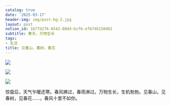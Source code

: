 ```yaml
---
catalog: true
date: '2025-03-17'
header-img: img/post-bg-2.jpg
layout: post
notion_id: 1b77d276-8542-80dd-bcf6-efb74b150d81
subtitle: 春天，万物生长
tags:
- 生活
title: 见春山、春树、春花
---
```


![](https://prod-files-secure.s3.us-west-2.amazonaws.com/5e11c35f-1dd6-416f-868e-8acb8013660f/db7471f9-071b-4e9a-a12e-7f70ebbda5fa/1000029962.jpg?X-Amz-Algorithm=AWS4-HMAC-SHA256&X-Amz-Content-Sha256=UNSIGNED-PAYLOAD&X-Amz-Credential=ASIAZI2LB466VSX5GJJ2%2F20250319%2Fus-west-2%2Fs3%2Faws4_request&X-Amz-Date=20250319T010037Z&X-Amz-Expires=3600&X-Amz-Security-Token=IQoJb3JpZ2luX2VjEA0aCXVzLXdlc3QtMiJGMEQCIG4%2B%2FqbEketpSc%2Fi3Alf9cqdO2BGn4HSvOWX38E2FMGeAiBAlmDrITtDAlfCqEP09x%2Bb9PFWd%2BRCyR3V%2BlnTgRtWXyr%2FAwhmEAAaDDYzNzQyMzE4MzgwNSIMxVcs07O67IpYueSKKtwD%2FV3%2F%2BaLgNQ2Nb3KEXqv6spMH04YvCp%2BReQQ6QhHDnhvsAdOnTABk3MI%2BIgt7Ie2PN8hSMZKG4WPzcLrhOGndLbM9ToPDdHQAmqgA8Dfg7PEOPcJ0LSm5PE8fivrzmoXoi4szDzI3Msa2XTUY92QAPKClnq7wtmEDvzXmctIKWkd2qaBzFIfkEoA4oD%2FvBKtFA6IGE0%2BOFkIQQQpuom1wW0iT%2FjciWRJe%2B2cmsVPHrSFOGjCvZ6PxkZfTLhrgCu4bZXhg%2B7aH8mUsV%2FZb0QDz%2Fmm1nBhDRJZ8gEhufo34egsXceYSx0CGNfnu4wL1PhRVoGwnfNudG5l8W0QCTxN9eMDJDHRIkCA3gYd7rG5Rr0U4KrmaWfaa78zIQubhjqpkTen9RJgnJvsTZ29AeZNrqH%2BnF6DvnJs9t9I0vrxaW49IQQypsmzGFlY%2FDrssLXkUqix%2FXaq6%2BSW4HrQQQJfVIJxB%2BIRtWLiG3yaP8G9hkRTPkYeGjT%2BhqAyntDyqz%2FS4rtX1XxyF214FWPKYTt1%2FMp8AOa4IuI%2BLgm%2B1mQVOCHTVyV23k%2FK9E3uNgNNGMyYRn8IcsobuB7Z7pgBFiE70q9WtqO3DWF%2B5Z752HgPPs8PEQHyAJF0YWifgs%2BIwza%2FnvgY6pgEMtbs0gwH4eypMfdqA092bXN1dOgrBnqsgVciUbRTcRHqo1UYwOBV%2BgtfSamImfUYZpKqjlzasHuhrp9kzwIyz%2BQ1LxZRjHhxs7uQUJMUnffZYwpmdWTei6gH9p%2Fq7J0aCy0YN9umdxSnkAHIh5zeaWdXY4zVm2tQbHJxU347xtAyV7Sa71JQa8VtzrsInmope3YW28SfBehNJIFmDA1rsi%2BTX%2B06i&X-Amz-Signature=be2ab1837e38a4731d4fa00e93d4973b4090136bf690a7d801289283d1170c83&X-Amz-SignedHeaders=host&x-id=GetObject)


![](https://prod-files-secure.s3.us-west-2.amazonaws.com/5e11c35f-1dd6-416f-868e-8acb8013660f/fd9b3ba2-f499-4642-a863-b443b9519133/1000030068.jpg?X-Amz-Algorithm=AWS4-HMAC-SHA256&X-Amz-Content-Sha256=UNSIGNED-PAYLOAD&X-Amz-Credential=ASIAZI2LB466VSX5GJJ2%2F20250319%2Fus-west-2%2Fs3%2Faws4_request&X-Amz-Date=20250319T010037Z&X-Amz-Expires=3600&X-Amz-Security-Token=IQoJb3JpZ2luX2VjEA0aCXVzLXdlc3QtMiJGMEQCIG4%2B%2FqbEketpSc%2Fi3Alf9cqdO2BGn4HSvOWX38E2FMGeAiBAlmDrITtDAlfCqEP09x%2Bb9PFWd%2BRCyR3V%2BlnTgRtWXyr%2FAwhmEAAaDDYzNzQyMzE4MzgwNSIMxVcs07O67IpYueSKKtwD%2FV3%2F%2BaLgNQ2Nb3KEXqv6spMH04YvCp%2BReQQ6QhHDnhvsAdOnTABk3MI%2BIgt7Ie2PN8hSMZKG4WPzcLrhOGndLbM9ToPDdHQAmqgA8Dfg7PEOPcJ0LSm5PE8fivrzmoXoi4szDzI3Msa2XTUY92QAPKClnq7wtmEDvzXmctIKWkd2qaBzFIfkEoA4oD%2FvBKtFA6IGE0%2BOFkIQQQpuom1wW0iT%2FjciWRJe%2B2cmsVPHrSFOGjCvZ6PxkZfTLhrgCu4bZXhg%2B7aH8mUsV%2FZb0QDz%2Fmm1nBhDRJZ8gEhufo34egsXceYSx0CGNfnu4wL1PhRVoGwnfNudG5l8W0QCTxN9eMDJDHRIkCA3gYd7rG5Rr0U4KrmaWfaa78zIQubhjqpkTen9RJgnJvsTZ29AeZNrqH%2BnF6DvnJs9t9I0vrxaW49IQQypsmzGFlY%2FDrssLXkUqix%2FXaq6%2BSW4HrQQQJfVIJxB%2BIRtWLiG3yaP8G9hkRTPkYeGjT%2BhqAyntDyqz%2FS4rtX1XxyF214FWPKYTt1%2FMp8AOa4IuI%2BLgm%2B1mQVOCHTVyV23k%2FK9E3uNgNNGMyYRn8IcsobuB7Z7pgBFiE70q9WtqO3DWF%2B5Z752HgPPs8PEQHyAJF0YWifgs%2BIwza%2FnvgY6pgEMtbs0gwH4eypMfdqA092bXN1dOgrBnqsgVciUbRTcRHqo1UYwOBV%2BgtfSamImfUYZpKqjlzasHuhrp9kzwIyz%2BQ1LxZRjHhxs7uQUJMUnffZYwpmdWTei6gH9p%2Fq7J0aCy0YN9umdxSnkAHIh5zeaWdXY4zVm2tQbHJxU347xtAyV7Sa71JQa8VtzrsInmope3YW28SfBehNJIFmDA1rsi%2BTX%2B06i&X-Amz-Signature=8609bb4f5d3f6469611402a5057adbbb9d9a7c2abf39488c8b809b0c77e1c063&X-Amz-SignedHeaders=host&x-id=GetObject)


![](https://prod-files-secure.s3.us-west-2.amazonaws.com/5e11c35f-1dd6-416f-868e-8acb8013660f/62bccc09-91ec-4bbe-893f-2b312ac2a856/1000030099.jpg?X-Amz-Algorithm=AWS4-HMAC-SHA256&X-Amz-Content-Sha256=UNSIGNED-PAYLOAD&X-Amz-Credential=ASIAZI2LB466VSX5GJJ2%2F20250319%2Fus-west-2%2Fs3%2Faws4_request&X-Amz-Date=20250319T010037Z&X-Amz-Expires=3600&X-Amz-Security-Token=IQoJb3JpZ2luX2VjEA0aCXVzLXdlc3QtMiJGMEQCIG4%2B%2FqbEketpSc%2Fi3Alf9cqdO2BGn4HSvOWX38E2FMGeAiBAlmDrITtDAlfCqEP09x%2Bb9PFWd%2BRCyR3V%2BlnTgRtWXyr%2FAwhmEAAaDDYzNzQyMzE4MzgwNSIMxVcs07O67IpYueSKKtwD%2FV3%2F%2BaLgNQ2Nb3KEXqv6spMH04YvCp%2BReQQ6QhHDnhvsAdOnTABk3MI%2BIgt7Ie2PN8hSMZKG4WPzcLrhOGndLbM9ToPDdHQAmqgA8Dfg7PEOPcJ0LSm5PE8fivrzmoXoi4szDzI3Msa2XTUY92QAPKClnq7wtmEDvzXmctIKWkd2qaBzFIfkEoA4oD%2FvBKtFA6IGE0%2BOFkIQQQpuom1wW0iT%2FjciWRJe%2B2cmsVPHrSFOGjCvZ6PxkZfTLhrgCu4bZXhg%2B7aH8mUsV%2FZb0QDz%2Fmm1nBhDRJZ8gEhufo34egsXceYSx0CGNfnu4wL1PhRVoGwnfNudG5l8W0QCTxN9eMDJDHRIkCA3gYd7rG5Rr0U4KrmaWfaa78zIQubhjqpkTen9RJgnJvsTZ29AeZNrqH%2BnF6DvnJs9t9I0vrxaW49IQQypsmzGFlY%2FDrssLXkUqix%2FXaq6%2BSW4HrQQQJfVIJxB%2BIRtWLiG3yaP8G9hkRTPkYeGjT%2BhqAyntDyqz%2FS4rtX1XxyF214FWPKYTt1%2FMp8AOa4IuI%2BLgm%2B1mQVOCHTVyV23k%2FK9E3uNgNNGMyYRn8IcsobuB7Z7pgBFiE70q9WtqO3DWF%2B5Z752HgPPs8PEQHyAJF0YWifgs%2BIwza%2FnvgY6pgEMtbs0gwH4eypMfdqA092bXN1dOgrBnqsgVciUbRTcRHqo1UYwOBV%2BgtfSamImfUYZpKqjlzasHuhrp9kzwIyz%2BQ1LxZRjHhxs7uQUJMUnffZYwpmdWTei6gH9p%2Fq7J0aCy0YN9umdxSnkAHIh5zeaWdXY4zVm2tQbHJxU347xtAyV7Sa71JQa8VtzrsInmope3YW28SfBehNJIFmDA1rsi%2BTX%2B06i&X-Amz-Signature=a71f1814e07b32157efcfd611db221685fce3ef7d3bc5552be0d340e1973f0b4&X-Amz-SignedHeaders=host&x-id=GetObject)


惊蛰后，天气乍暖还寒。春风拂过，春雨淋过。万物生长，生机勃勃。见春山，见春树，见春花……，春风十里不如你。